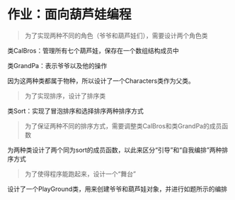 # 作业：面向葫芦娃编程

> 为了实现两种不同的角色（爷爷和葫芦娃们），需要设计两个角色类

类CalBros：管理所有七个葫芦娃，保存在一个数组结构成员中

类GrandPa：表示爷爷以及他的操作

因为这两种类都属于物种，所以设计了一个Characters类作为父类。

>  为了实现排序，设计了排序类

类Sort：实现了冒泡排序和选择排序两种排序方式

> 为了保证两种不同的排序方式，需要调整类CalBros和类GrandPa的成员函数

为两种类设计了两个同为sort的成员函数，以此来区分“引导”和“自我编排”两种排序方式

> 为了使得程序能跑起来，设计一个“舞台”

设计了一个PlayGround类，用来创建爷爷和葫芦娃对象，并进行如题所示的编排